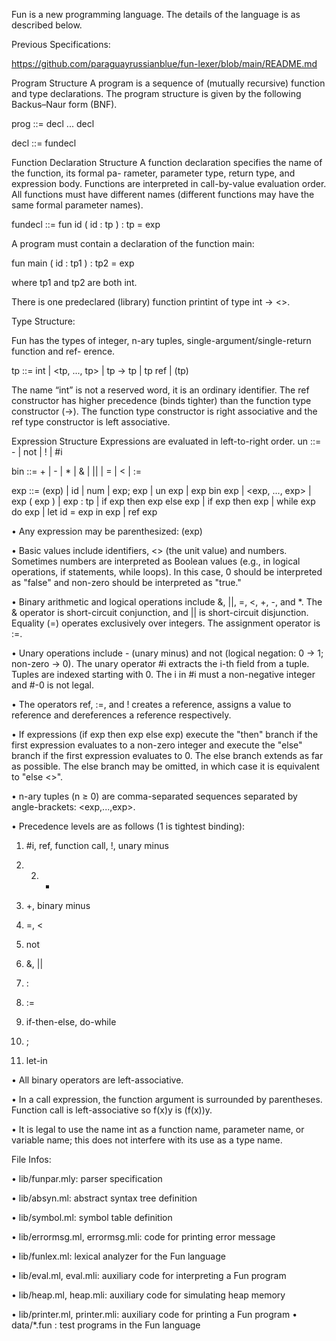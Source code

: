 Fun is a new programming language. The details of the language is as described below.

Previous Specifications:

https://github.com/paraguayrussianblue/fun-lexer/blob/main/README.md

Program Structure A program is a sequence of (mutually recursive) function and type declarations. The program structure is given by the following Backus–Naur form (BNF).

prog ::= decl ... decl
                                 
decl ::= fundecl

Function Declaration Structure A function declaration specifies the name of the function, its formal pa- rameter, parameter type, return type, and expression body. Functions are interpreted in call-by-value evaluation order. All functions must have different names (different functions may have the same formal parameter names).

fundecl ::= fun id ( id : tp ) : tp = exp 

A program must contain a declaration of the function main:
                           
fun main ( id : tp1 ) : tp2 = exp

where tp1 and tp2 are both int.

There is one predeclared (library) function printint of type int -> <>.

Type Structure:

Fun has the types of integer, n-ary tuples, single-argument/single-return function and ref- erence.

tp ::= int | <tp, ..., tp> | tp -> tp | tp ref | (tp)

The name “int” is not a reserved word, it is an ordinary identifier. The ref constructor has higher precedence (binds tighter) than the function type constructor (->). The function type constructor is right associative and the ref type constructor is left associative.

Expression Structure Expressions are evaluated in left-to-right order. 
un ::= - | not | ! | #i

bin ::= + | - | * | & | || | = | < | :=

exp ::= (exp) | id | num | exp; exp | un exp | exp bin exp | <exp, ..., exp> |
         exp ( exp ) | exp : tp | if exp then exp else exp | if exp then exp |
                    while exp do exp | let id = exp in exp | ref exp
                    
• Any expression may be parenthesized: (exp)

• Basic values include identifiers, <> (the unit value) and numbers. Sometimes numbers are interpreted as Boolean values (e.g., in logical operations, if statements, while loops). In this case, 0 should be interpreted as "false" and non-zero should be interpreted as "true."

• Binary arithmetic and logical operations include &, ||, =, <, +, -, and *. The & operator is short-circuit conjunction, and || is short-circuit disjunction. Equality (=) operates exclusively over integers. The assignment operator is :=.

• Unary operations include - (unary minus) and not (logical negation: 0 → 1; non-zero → 0). The unary operator #i extracts the i-th field from a tuple. Tuples are indexed starting with 0. The i in #i must a non-negative integer and #-0 is not legal.

• The operators ref, :=, and ! creates a reference, assigns a value to reference and dereferences a reference respectively.

• If expressions (if exp then exp else exp) execute the "then" branch if the first expression evaluates to a non-zero integer and execute the "else" branch if the first expression evaluates to 0. The else branch extends as far as possible. The else branch may be omitted, in which case it is equivalent to "else <>".

• n-ary tuples (n ≥ 0) are comma-separated sequences separated by angle-brackets: <exp,...,exp>.

• Precedence levels are as follows (1 is tightest binding):

1. #i, ref, function call, !, unary minus

2. 2. *

3. +, binary minus

4. =, <

5. not

6. &, ||

7. :

8. :=

9. if-then-else, do-while

10. ;

11. let-in

• All binary operators are left-associative.

• In a call expression, the function argument is surrounded by parentheses. Function call is left-associative
so f(x)y is (f(x))y.

• It is legal to use the name int as a function name, parameter name, or variable name; this does not
interfere with its use as a type name.

File Infos:

• lib/funpar.mly: parser specification

• lib/absyn.ml: abstract syntax tree definition

• lib/symbol.ml: symbol table definition

• lib/errormsg.ml, errormsg.mli: code for printing error message

• lib/funlex.ml: lexical analyzer for the Fun language

• lib/eval.ml, eval.mli: auxiliary code for interpreting a Fun program

• lib/heap.ml, heap.mli: auxiliary code for simulating heap memory

• lib/printer.ml, printer.mli: auxiliary code for printing a Fun program • data/*.fun : test programs in the Fun language
